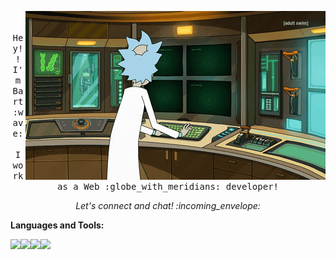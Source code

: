 <p align="center">
  <img align="right" alt="GIF" src="https://github.com/darshan-jain/darshan-jain/blob/master/rick.gif" />
  <br><br>
  <samp>
    Hey!! I'm Bart :wave:
    <br><br>
    I work as a Web :globe_with_meridians: developer!
  </samp>
</p>

<p align="center"> 
  <i> Let's connect and chat! :incoming_envelope: </i>
</p>

**Languages and Tools:** 
<p align="left">
  <img src="https://media3.giphy.com/media/kdFc8fubgS31b8DsVu/giphy.webp" width="50"><img src="https://media3.giphy.com/media/ln7z2eWriiQAllfVcn/200w.webp" width="50"><img src="https://i.giphy.com/media/LMt9638dO8dftAjtco/200.webp" width="50"><img src="https://i.giphy.com/media/IdyAQJVN2kVPNUrojM/200.webp" width="50">
  
</p>

